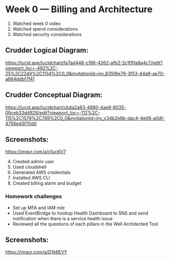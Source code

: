 # Week 0 — Billing and Architecture


1. Watched week 0 video
2. Watched spend considerations
3. Watched security considerations

## **Crudder Logical Diagram**: 
https://lucid.app/lucidchart/fa7ad448-c196-4262-afb2-2c1f91a8a4c7/edit?viewport_loc=-492%2C-25%2C2249%2C1134%2C0_0&invitationId=inv_835f8e79-3f53-44a9-ae70-a664ddbf7f41

## **Crudder Conceptual Diagram**: 
https://lucid.app/lucidchart/cb4a2a83-4880-4ae8-8035-09ceb33dd928/edit?viewport_loc=-112%2C-115%2C1579%2C789%2C0_0&invitationId=inv_c34b2e8b-dac4-4e06-a0df-4756ed3f70d0

## Screenshots: 
https://imgur.com/a/c1uc6V7

4. Created admin user
5. Used cloudshell
6. Generated AWS credentials
7. Installed AWS CLI
8. Created billing alarm and budget 

### Homework challenges
- Set up MFA and IAM role
- Used EventBridge to hookup Health Dashboard to SNS and send notification when there is a service health issue
- Reviewed all the questions of each pillars in the Well Architected Tool

## Screenshots: 
https://imgur.com/a/D1k6EVY

